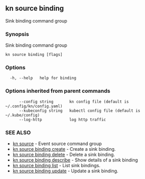 ## kn source binding

Sink binding command group

### Synopsis

Sink binding command group

```
kn source binding [flags]
```

### Options

```
  -h, --help   help for binding
```

### Options inherited from parent commands

```
      --config string       kn config file (default is ~/.config/kn/config.yaml)
      --kubeconfig string   kubectl config file (default is ~/.kube/config)
      --log-http            log http traffic
```

### SEE ALSO

* [kn source](kn_source.md)	 - Event source command group
* [kn source binding create](kn_source_binding_create.md)	 - Create a sink binding.
* [kn source binding delete](kn_source_binding_delete.md)	 - Delete a sink binding.
* [kn source binding describe](kn_source_binding_describe.md)	 - Show details of a sink binding
* [kn source binding list](kn_source_binding_list.md)	 - List sink bindings.
* [kn source binding update](kn_source_binding_update.md)	 - Update a sink binding.

